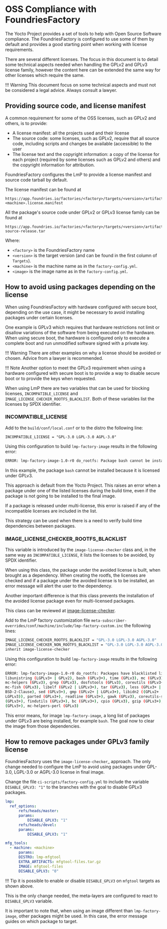 # OSS Compliance with FoundriesFactory

The Yocto Project provides a set of tools to help with Open Source Software
compliance. The FoundriesFactory is configured to use some of them by default
and provides a good starting point when working with license requirements.

There are several different licenses. The focus in this document is to detail
some technical aspects needed when handling the GPLv2 and GPLv3 license family,
however the content here can be extended the same way for other licenses which
require the same.

!!! Warning
    This document focus on some technical aspects and must not be considered a
    legal advice. Always consult a lawyer.

## Providing source code, and license manifest

A common requirement for some of the OSS licenses, such as GPLv2 and others,
is to provide:

* A license manifest: all the projects used and their license
* The source code: some licenses, such as GPLv2, require that all source
  code, including scripts and changes be available (accessible) to the user
* The license text and the copyright information: a copy of the license for each
  project (required by some licenses such as GPLv2 and others) and the copyright
  information for attribution.

FoundriesFactory configures the LmP to provide a license manifest and
source code tarball by default.

The license manifest can be found at

    https://app.foundries.io/factories/<factory>/targets/<version>/artifacts/<machine>/other/<image>-<machine>.license.manifest

All the package's source code under GPLv2 or GPLv3 license family can be found at

    https://app.foundries.io/factories/<factory>/targets/<version>/artifacts/<machine>/other/<machine>-source-release.tar

<!--- todo: * How to get the license text files -->

Where:

* `<factory>` is the FoundriesFactory name
* `<version>` is the target version (and can be found in the first column of `Targets`).
* `<machine>` is the machine name as in the `factory-config.yml`.
* `<image>` is the image name as in the `factory-config.yml`.

## How to avoid using packages depending on the license

When using FoundriesFactory with hardware configured with secure boot, depending
on the use case, it might be necessary to avoid installing packages under certain
licenses.

One example is GPLv3 which requires that hardware restrictions not limit or
disallow variations of the software from being executed on the hardware. When
using secure boot, the hardware is configured only to execute a complete boot
and run unmodified software signed with a private key.

!!! Warning
    There are other examples on why a license should be avoided or
    chosen. Advice from a lawyer is recommended.

!!! Note
    Another option to meet the GPLv3 requirement when using a hardware
    configured with secure boot is to provide a way to disable secure boot or to
    provide the keys when requested.

When using LmP there are two variables that can be used for blocking licenses,
`INCOMPATIBLE_LICENSE` and `IMAGE_LICENSE_CHECKER_ROOTFS_BLACKLIST`. Both
of these variables list the licenses by SPDX identifier.

### INCOMPATIBLE_LICENSE

Add to the `build/conf/local.conf` or to the distro the following line:

    INCOMPATIBLE_LICENSE = "GPL-3.0 LGPL-3.0 AGPL-3.0"

Using this configuration to build `lmp-factory-image` results in the following
error:

```bash
ERROR: lmp-factory-image-1.0-r0 do_rootfs: Package bash cannot be installed into the image because it has incompatible license(s): GPL-3.0+
```

In this example, the package `bash` cannot be installed because it is licensed 
under GPLv3.

This approach is default from the Yocto Project. This raises an error when a
package under one of the listed licenses during the build time, even if the
package is not going to be installed to the final image.

If a package is released under multi-license, this error is raised if
any of the incompatible licenses are included in the list.

This strategy can be used when there is a need to verify build time dependencies
between packages.

### IMAGE_LICENSE_CHECKER_ROOTFS_BLACKLIST

This variable is introduced by the `image-license-checker` class and, in the
same way as `INCOMPATIBLE_LICENSE`, it lists the licenses to be avoided, by
SPDX identifier.

When using this class, the package under the avoided license is built, when
brought as a dependency. When creating the rootfs, the licenses are checked and
if a package under the avoided license is to be installed, an error message
will alert the user to the dependency.

Another important difference is that this class prevents the installation of the
avoided license package even for multi-licensed packages.

This class can be reviewed at [image-license-checker](https://github.com/foundriesio/meta-lmp/blob/master/meta-lmp-base/classes/image-license-checker.bbclass).

Add to the LmP factory customization file
`meta-subscriber-overrides/conf/machine/include/lmp-factory-custom.inc` the
following lines:

```bash
IMAGE_LICENSE_CHECKER_ROOTFS_BLACKLIST = "GPL-3.0 LGPL-3.0 AGPL-3.0"
IMAGE_LICENSE_CHECKER_NON_ROOTFS_BLACKLIST = "GPL-3.0 LGPL-3.0 AGPL-3.0"
inherit image-license-checker
```

Using this configuration to build `lmp-factory-image` results in the following
error:

```bash
ERROR: lmp-factory-image-1.0-r0 do_rootfs: Packages have blacklisted licenses:
libunistring (LGPLv3+ | GPLv2), bash (GPLv3+), time (GPLv3), mc (GPLv3),
mc-helpers (GPLv3), grep (GPLv3), dosfstools (GPLv3), coreutils (GPLv3+),
mc-fish (GPLv3), libelf (GPLv2 | LGPLv3+), tar (GPLv3), less (GPLv3+ |
BSD-2-Clause), sed (GPLv3+), gmp (GPLv2+ | LGPLv3+), libidn2 ((GPLv2+ |
LGPLv3)), parted (GPLv3+), readline (GPLv3+), gawk (GPLv3), coreutils-stdbuf
(GPLv3+), findutils (GPLv3+), bc (GPLv3+), cpio (GPLv3), gzip (GPLv3+), ed
(GPLv3+), mc-helpers-perl (GPLv3)
```

This error means, for image `lmp-factory-image`, a long list of packages
under GPLv3 are being installed, for example `bash`. The goal now to clear the
image from those dependencies.

## How to remove packages under GPLv3 family license

FoundriesFactory uses the `image-license-checker`_ approach. The only change
needed to configure the LmP to avoid using packages under GPL-3.0, LGPL-3.0 or
AGPL-3.0 license in final image.

Change the file `ci-scripts/factory-config.yml` to include the variable
`DISABLE_GPLV3: "1"` to the branches with the goal to disable GPLv3 packages.

```yaml
lmp:
  ref_options:
      refs/heads/master:
      params:
          DISABLE_GPLV3: "1"
      refs/heads/devel:
      params:
          DISABLE_GPLV3: "1"

mfg_tools:
  - machine: <machine>
      params:
      DISTRO: lmp-mfgtool
      EXTRA_ARTIFACTS: mfgtool-files.tar.gz
      IMAGE: mfgtool-files
      DISABLE_GPLV3: "0"
```

!!! Tip
    it is possible to enable or disable `DISABLE_GPLV3` on `mfgtool` targets as shown above.

This is the only change needed, the meta-layers are configured to react to
`DISABLE_GPLV3` variable.

It is important to note that, when using an image different than
`lmp-factory-image`, other packages might be used. In this case, the error
message guides on which package to target.
